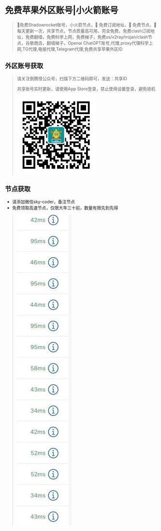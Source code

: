 # 免费苹果外区账号|小火箭账号

> 🚀免费Shadowrocket账号，小火箭节点，🚀 免费订阅地址，🚀 免费节点，🚀 每天更新一次，共享节点，节点质量高可用，完全免费。免费clash订阅地址，免费翻墙，免费科学上网，免费梯子，免费ss/v2ray/trojan/clash节点，谷歌商店，翻墙梯子，Openai ChatGPT账号,代理,proxy代理科学上网,TG代理,电报代理,Telegram代理,免费共享苹果外区ID

## 外区账号获取
> 请关注倒腾怪公众号，扫描下方二维码即可，发送：共享ID
> 
> 共享账号实时更新，请使用App Store登录，禁止使用设置登录，避免锁机
> 
>![倒腾怪公众号](1.jpg)

## 节点获取
- 请添加微信sky-coder，备注节点
- 免费领取高速节点，仅限大年三十前，数量有限先到先得
>![高速节点](2.jpg)
